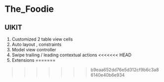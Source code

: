 # The_Foodie
## UIKIT
1. Customized 2 table view cells
2. Auto layout , constraints
3. Model view controller
4. Swipe trailing / leading contextual actions
<<<<<<< HEAD
5. Extensions
=======

>>>>>>> b9eaa652dd76e5d312cf9b6c3a86140e40b6e934
